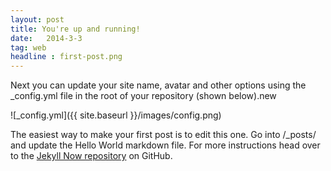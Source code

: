 ```yaml
---
layout: post
title: You're up and running!
date:   2014-3-3
tag: web
headline : first-post.png
---
```


Next you can update your site name, avatar and other options using the _config.yml file in the root of your repository (shown below).new

![_config.yml]({{ site.baseurl }}/images/config.png)

The easiest way to make your first post is to edit this one. Go into /_posts/ and update the Hello World markdown file. For more instructions head over to the [Jekyll Now repository](https://github.com/barryclark/jekyll-now) on GitHub.